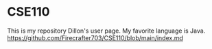 # CSE110
This is my repository
Dillon's user page.
My favorite language is Java.
https://github.com/Firecrafter703/CSE110/blob/main/index.md


